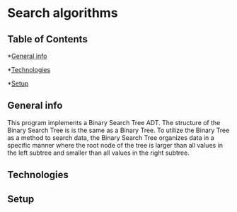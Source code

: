 # Search algorithms
## Table of Contents
*[General info](#general-info)

*[Technologies](#technologies)

*[Setup](#setup)

## General info
This program implements a Binary Search Tree ADT. The structure of the Binary Search Tree is
is the same as a Binary Tree. To utilize the Binary Tree as a method to search data, the Binary Search Tree
organizes data in a specific manner where the root node of the tree is larger than all values in the left subtree
and smaller than all values in the right subtree.

## Technologies

## Setup
